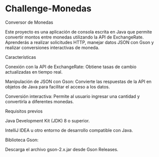 # Challenge-Monedas
Conversor de Monedas

Este proyecto es una aplicación de consola escrita en Java que permite convertir montos entre monedas utilizando la API de ExchangeRate. Aprenderás a realizar solicitudes HTTP, manejar datos JSON con Gson y realizar conversiones interactivas de moneda.

Características

Conexión con la API de ExchangeRate: Obtiene tasas de cambio actualizadas en tiempo real.

Manipulación de JSON con Gson: Convierte las respuestas de la API en objetos de Java para facilitar el acceso a los datos.

Conversión interactiva: Permite al usuario ingresar una cantidad y convertirla a diferentes monedas.

Requisitos previos

Java Development Kit (JDK) 8 o superior.

IntelliJ IDEA u otro entorno de desarrollo compatible con Java.

Biblioteca Gson:

Descarga el archivo gson-2.x.jar desde Gson Releases.
